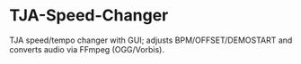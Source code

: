 # TJA-Speed-Changer
TJA speed/tempo changer with GUI; adjusts BPM/OFFSET/DEMOSTART and converts audio via FFmpeg (OGG/Vorbis).

